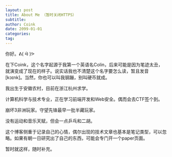 ```yaml
---
layout: post
title: About Me （暂时关闭HTTPS）
subtitle: 
author: Coink
date: 2099-01-01
categories:
tag:
---
```


你好。ᕕ( ᐛ )ᕗ

在下Coink，这个名字起源于我第一个英语名Colin，后来可能是因为笔迹太丑，就演变成了现在的样子。说实话我也不清楚这个名字要怎么读，暂且发音[kɔɪnk]。当然，你也可以叫我钢蹦，别叫硬币就成。

我出生于安徽农村，目前在浙江杭州求学。

计算机科学与技术专业，正在学习前端开发和Web安全。偶而会去CTF签个到。

崩坏3非洲玩家。守望先锋最早一批半藏玩家。

没有运动和音乐天赋，但会一点乒乓和二胡。

这个博客侧重于记录自己的心情，偶尔出现的技术文章也基本是笔记类型，可以忽略。如果有朝一日研究出了自己的东西，可能会专门开一个paper页面。

暂时就这样，随时补充。